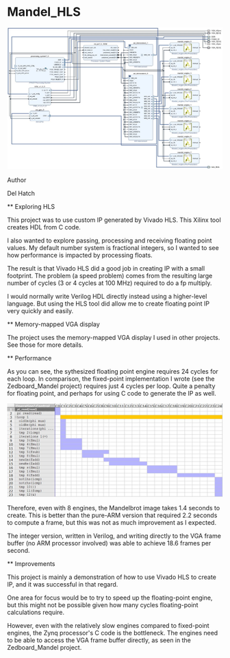 # Mandel_HLS

![screenshot](https://github.com/delhatch/Mandel_HLS/blob/master/system_diagram_8_engines.JPG)

Author

Del Hatch

** Exploring HLS

This project was to use custom IP generated by Vivado HLS. This Xilinx tool creates HDL from C code.

I also wanted to explore passing, processing and receiving floating point values. My default number system is fractional integers, so I wanted to see how performance is impacted by processing floats.

The result is that Vivado HLS did a good job in creating IP with a small footprint. The problem (a speed problem) comes from the resulting large number of cycles (3 or 4 cycles at 100 MHz) required to do a fp multiply.

I would normally write Verilog HDL directly instead using a higher-level language. But using the HLS tool did allow me to create floating point IP very quickly and easily.

** Memory-mapped VGA display

The project uses the memory-mapped VGA display I used in other projects. See those for more details. 

** Performance

As you can see, the sythesized floating point engine requires 24 cycles for each loop. In comparison, the fixed-point implementation I wrote (see the Zedboard_Mandel project) requires just 4 cycles per loop. Quite a penalty for floating point, and perhaps for using C code to generate the IP as well.

![screenshot](https://github.com/delhatch/Mandel_HLS/blob/master/cycles.JPG)

Therefore, even with 8 engines, the Mandelbrot image takes 1.4 seconds to create. This is better than the pure-ARM version that required 2.2 seconds to compute a frame, but this was not as much improvement as I expected.

The integer version, written in Verilog, and writing directly to the VGA frame buffer (no ARM processor involved) was able to achieve 18.6 frames per second.

** Improvements

This project is mainly a demonstration of how to use Vivado HLS to create IP, and it was successful in that regard.

One area for focus would be to try to speed up the floating-point engine, but this might not be possible given how many cycles floating-point calculations require.

However, even with the relatively slow engines compared to fixed-point engines, the Zynq processor's C code is the bottleneck. The engines need to be able to access the VGA frame buffer directly, as seen in the Zedboard_Mandel project.




